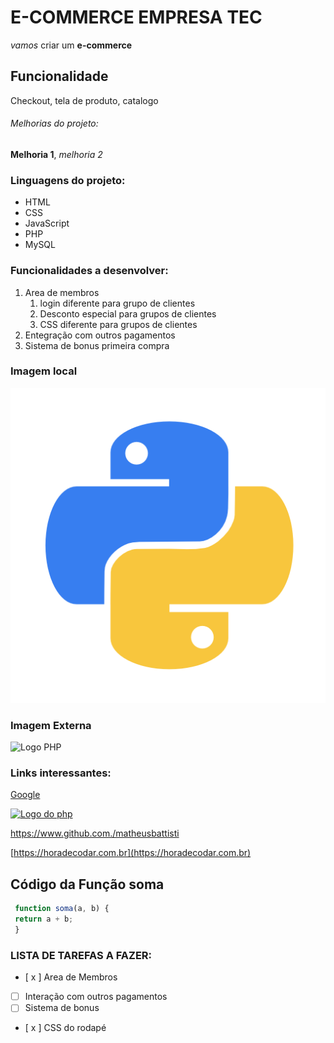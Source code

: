 # **E-COMMERCE EMPRESA** TEC

*vamos* criar um **e-commerce**

## Funcionalidade

Checkout, tela de produto, catalogo

###### Melhorias do projeto:

__Melhoria 1__, _melhoria 2_

### Linguagens do projeto:

* HTML
* CSS
* JavaScript
* PHP
* MySQL

### Funcionalidades a desenvolver:

1. Area de membros
    1. login diferente para grupo de clientes
    2. Desconto especial para grupos de clientes
    3. CSS diferente para grupos de clientes
2. Entegração com outros pagamentos
3. Sistema de bonus primeira compra

### Imagem local

![Logo do pyton](img/python_18894.png)

### Imagem Externa

![Logo PHP](https://upload.wikimedia.org/wikipedia/commons/2/27/PHP-logo.svg)

### Links interessantes:

[Google](https://www.google.com)

[![Logo do php](https://upload.wikimedia.org/wikipedia/commons/2/27/PHP-logo.svg)](https://horadecodar.com.br)

https://www.github.com./matheusbattisti

[https://horadecodar.com.br](https://horadecodar.com.br)

## Código da Função soma

```javascript
 function soma(a, b) {
 return a + b;
 }
```
 
 ### LISTA DE TAREFAS A FAZER:

- [ x ] Area de Membros
- [  ] Interação com outros pagamentos
- [  ] Sistema de bonus
- [ x ] CSS do rodapé
